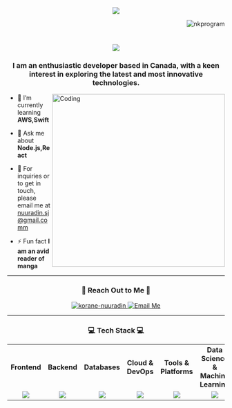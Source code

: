 <div align="center"> <img src="https://media.licdn.com/dms/image/D5616AQHY0vIkWQPyCw/profile-displaybackgroundimage-shrink_350_1400/0/1675709068267?e=1715817600&v=beta&t=PkFHZY_eUXjyd_joLc2OgQBlED02Wx2elR8xZgi8Imk"> </div>
<p align="right"> <img src="https://komarev.com/ghpvc/?username=nkprogram&label=Profile%20views&color=0e75b6&style=flat" alt="nkprogram" /> </p>

<h1 align="center">
    <img src="https://readme-typing-svg.herokuapp.com/?font=Courgette&size=40&center=true&vCenter=true&width=500&height=70&duration=4000&lines=Hello+and+Welcome+✌️;+I'm+Nuuradin+Korane!;&color=FFF81E" />
</h1>

<h3 align="center">I am an enthusiastic developer based in Canada, with a keen interest in exploring the latest and most innovative technologies.</h3>

<img align="right" alt="Coding" width="400" src="https://media.giphy.com/media/JqmupuTVZYaQX5s094/giphy.gif">

- 🌱 I’m currently learning **AWS,Swift**
  
- 💬 Ask me about **Node.js,React**
  
- 📩 For inquiries or to get in touch, please email me at nuuradin.sj@gmail.comm

- ⚡ Fun fact **I am an avid reader of manga**


 <hr/>
 
<h3 align="Center">🤗 Reach Out to Me 🤗</h3>
<div align="center">
    <a href="https://linkedin.com/in/korane-nuuradin">
        <img src="https://img.shields.io/badge/LinkedIn-0077B5?style=for-the-badge&logo=linkedin&logoColor=white" alt="korane-nuuradin" />
    </a>
   <a href="mailto:nuuradin.sj@gmail.com">
    <img src="https://img.shields.io/badge/Gmail-333333?style=for-the-badge&logo=gmail&logoColor=red" alt="Email Me" />
  </a>
</div>




<hr/>

<h3 align="center">💻 Tech Stack 💻</h3>
<table align="center">
    <tr>
        <td align="center"><strong>Frontend</strong></td>
        <td align="center"><strong>Backend</strong></td>
        <td align="center"><strong>Databases</strong></td>
        <td align="center"><strong>Cloud & DevOps</strong></td>
        <td align="center"><strong>Tools & Platforms</strong></td>
        <td align="center"><strong>Data Science & Machine Learning</strong></td>
    </tr>
    <tr>
        <!-- Frontend Icons -->
        <td align="center">
            <img src="https://skillicons.dev/icons?i=html,css,javascript,typescript,react,tailwind,swift" />
        </td>
        <!-- Backend Icons -->
        <td align="center">
            <img src="https://skillicons.dev/icons?i=python,java,nodejs,flask,django,c,cpp,cs" />
        </td>
        <!-- Databases Icons -->
        <td align="center">
            <img src="https://skillicons.dev/icons?i=mongodb,mysql,postgres,sqlite,firebase" />
        </td>
        <!-- Cloud & DevOps Icons -->
        <td align="center">
            <img src="https://skillicons.dev/icons?i=aws,heroku" />
        </td>
        <!-- Tools & Platforms Icons -->
        <td align="center">
            <img src="https://skillicons.dev/icons?i=git,github,linux,androidstudio,vscode,pycharm,anaconda,gradle,visualstudio" />
        </td>
        <!-- Data Science & Machine Learning Icons -->
        <td align="center">
            <img src="https://skillicons.dev/icons?i=matlab,pytorch" />
        </td>
    </tr>
</table>

